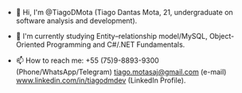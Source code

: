 - 👋 Hi, I'm @TiagoDMota (Tiago Dantas Mota, 21, undergraduate on software analysis and development).

- 🌱 I'm currently studying Entity–relationship model/MySQL, Object-Oriented Programming and C#/.NET Fundamentals.

- 📫 How to reach me: 
+55 (75)9-8893-9300 (Phone/WhatsApp/Telegram)
tiago.motasaj@gmail.com (e-mail)
www.linkedin.com/in/tiagodmdev (LinkedIn Profile).
